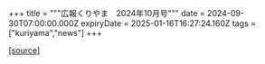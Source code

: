 +++
title = """広報くりやま　2024年10月号"""
date = 2024-09-30T07:00:00.000Z
expiryDate = 2025-01-16T16:27:24.160Z
tags = ["kuriyama","news"]
+++


[[source]](https://www.town.kuriyama.hokkaido.jp/site/koho/28927.html)
